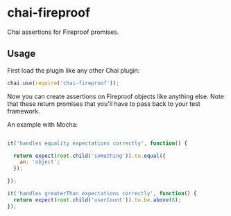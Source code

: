 chai-fireproof
==============

Chai assertions for Fireproof promises.

## Usage

First load the plugin like any other Chai plugin:

```javascript
chai.use(require('chai-fireproof'));
```

Now you can create assertions on Fireproof objects like anything else.
Note that these return promises that you'll have to pass back to your test framework.

An example with Mocha:
```javascript

it('handles equality expectations correctly', function() {

  return expect(root.child('something')).to.equal({
    an: 'object';
  });

});

it('handles greaterThan expectations correctly', function() {
  return expect(root.child('userCount')).to.be.above(8);
});

```
